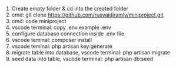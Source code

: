 1. Create empty folder & cd into the created folder
2. cmd: git clone https://github.com/rusyaidiramly/miniproject.git
3. cmd: code miniproject
4. vscode terminal: copy .env.example .env
5. configure database connection inside .env file
6. vscode teminal: composer install
7. vscode teminal: php artisan key:generate
8. migrate table into database, vscode terminal: php artisan migrate
9. seed data into table, vscode terminal: php artisan db:seed
